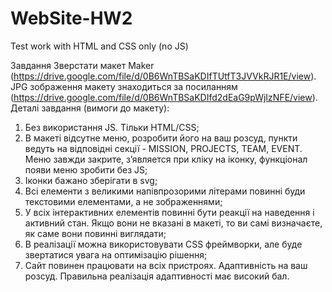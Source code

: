 # WebSite-HW2
Test work with HTML and CSS only (no JS)


Завдання Зверстати макет Maker (https://drive.google.com/file/d/0B6WnTBSaKDIfTUtfT3JVVkRJR1E/view). JPG зображення макету знаходиться за посиланням (https://drive.google.com/file/d/0B6WnTBSaKDIfd2dEaG9pWjIzNFE/view). Деталі завдання (вимоги до макету):
1) Без використання JS. Тільки HTML/CSS;
2) В макеті відсутне меню, розробити його на ваш розсуд, пункти ведуть на відповідні секції - MISSION, PROJECTS, TEAM, EVENT. Меню завжди закрите, з’является при кліку на іконку, функціонал появи меню зробити без JS;
3) Іконки бажано зберігати в svg;
4) Всі елементи з великими напівпрозорими літерами повинні буди текстовими елементами, а не зображеннями;
5) У всіх інтерактивних елементів повинні бути реакції на наведення і активний стан. Якщо вони не вказані в макеті, то ви самі визначаєте, як саме вони повинні виглядати;
6) В реалізації можна використовувати CSS фреймворки, але буде звертатися увага на оптимізацію рішення;
7) Сайт повинен працювати на всіх пристроях. Адаптивність на ваш розсуд. Правильна реалізація адаптивності має високий бал.
